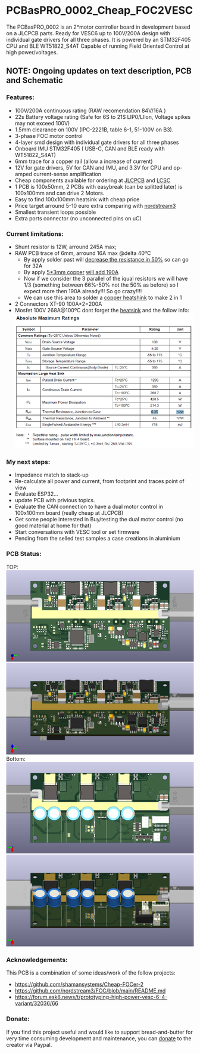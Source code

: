 # PCBasPRO_0002_Cheap_FOC2VESC
The PCBasPRO_0002 is an 2*motor controller board in development based on a JLCPCB parts. Ready for VESC6 up to 100V/200A design with individual gate drivers for all three phases. It is powered by an STM32F405 CPU and BLE WT51822_S4AT Capable of running Field Oriented Control at high power/voltages.

## **NOTE: Ongoing updates on text description, PCB and Schematic**


### **Features:**

-  100V/200A continuous rating (RAW recomendation 84V/16A )
-   22s Battery voltage rating (Safe for 6S to 21S LIP0/Lllon, Voltage spikes may not exceed 100V)
-   1.5mm clearance on 100V (IPC-2221B, table 6-1, 51-100V on B3).
-   3-phase FOC motor control
-   4-layer smd design with individual gate drivers for all three phases
-   Onboard IMU STM32F405  ( USB-C, CAN and BLE ready with WT51822_S4AT)
-   6mm trace for a copper rail (allow a increase of current)
-   12V for gate drivers, 5V for CAN and IMU, and 3.3V for CPU and op-amped current-sense amplification
-   Cheap components available for ordering at [JLCPCB](https://jlcpcb.com/) and [LCSC](https://www.lcsc.com/)
-   1 PCB is 100x50mm, 2 PCBs with easybreak (can be splitted later) is 100x100mm and can drive 2 Motors.
-   Easy to find 100x100mm heatsink with cheap price 
-   Price target arround  5-10 euro extra comparing with [nordstream3](https://github.com/nordstream3/FOC/blob/main/README.md) 
-  Smallest transient loops possible
-   Extra ports connector (no unconnected pins on uC)


### **Current limitations:**

- Shunt resistor is 12W,  arround 245A max;
- RAW PCB trace of 6mm, arround 16A max @delta 40ºC
  - By apply solder past will [decrease the resistance in 50%](https://www.youtube.com/watch?v=L9q5vwCESEQ) so can go for 32A
  - By apply [5*3mm copper](https://pt.aliexpress.com/item/1005002120776637.html?spm=a2g0o.productlist.main.5.79f550abtxXGGP&algo_pvid=89dc8ee5-5a69-4b70-b033-81fb0f95cf3f&algo_exp_id=89dc8ee5-5a69-4b70-b033-81fb0f95cf3f-2&pdp_npi=4%40dis%21EUR%2131.46%2123.6%21%21%2134.17%21%21%402103010b17038034248783515ec46c%2112000032430582895%21sea%21PT%21181591003%21&curPageLogUid=vuNuAm37cAhX) [will add 190A](https://circuitcalculator.com/wordpress/2006/01/31/pcb-trace-width-calculator/)
  - Now if we consider the 3 parallel of the iqual resistors we will have 1/3 (something between 66%-50% not the 50% as before) so I expect more then 190A already!!! So go crazy!!!!
  - We can use this area to solder a [copper heatshink](https://pt.aliexpress.com/item/1005001757382767.html?spm=a2g0o.detail.0.0.3c9edHXJdHXJNr&mp=1&gatewayAdapt=glo2bra) to make 2 in 1
- 2 Connectors XT-90 100A*2=200A
- Mosfet 100V 268A@100ºC dont forget the [heatsink](https://pt.aliexpress.com/item/1005003852083731.html?spm=a2g0o.home.0.0.25901c91u1EahD&mp=1&gatewayAdapt=glo2bra) and the follow info:
![Image](https://github.com/PCBasPRO/PCBasPRO_0002_Cheap_FOC2VESC/blob/main/2023-12-28_23h52_00.png)
  

### **My next steps:**

- Impedance match to stack-up
- Re-calculate all power and current, from footprint and traces point of view
- Evaluate ESP32...
- update PCB with privious topics.
- Evaluate the CAN connection to have a dual motor control in 100x100mm board (really cheap at JLCPCB)
- Get some people interested in Buy/testing the dual motor control (no good material at home for that)
- Start conversations with VESC tool or set firmware
- Pending from the selled test samples a case creations in aluminium


### **PCB Status:**

TOP: 
![Image](https://github.com/PCBasPRO/PCBasPRO_0002_Cheap_FOC2VESC/blob/main/2023-12-28_15h43_59.png)
![Image](https://github.com/PCBasPRO/PCBasPRO_0002_Cheap_FOC2VESC/blob/main/2023-12-28_15h47_45.png)
Bottom:
![Image](https://github.com/PCBasPRO/PCBasPRO_0002_Cheap_FOC2VESC/blob/main/2023-12-28_15h44_15.png)
![Image](https://github.com/PCBasPRO/PCBasPRO_0002_Cheap_FOC2VESC/blob/main/2023-12-28_15h48_12.png)
### **Acknowledgements:**

This PCB is a combination of some ideas/work of the follow projects:

- https://github.com/shamansystems/Cheap-FOCer-2
- https://github.com/nordstream3/FOC/blob/main/README.md
- https://forum.esk8.news/t/prototyping-high-power-vesc-6-4-variant/32036/66

### **Donate:**

If you find this project useful and would like to support bread-and-butter for very time consuming development and maintenance, you can [donate](https://www.paypal.com/donate/?hosted_button_id=CDQSZKZBMZTBL)  to the creator via Paypal.
